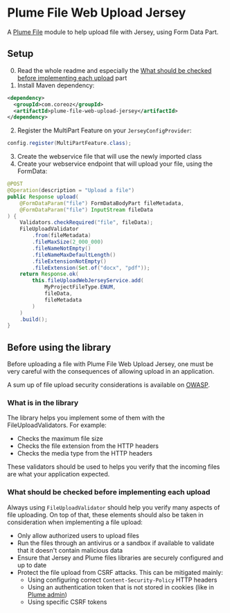 Plume File Web Upload Jersey
============================

A [Plume File](../) module to help upload file with Jersey, using Form Data Part.

Setup
-----

0. Read the whole readme and especially the [What should be checked before implementing each upload](#what-should-be-checked-before-implementing-each-upload) part
1. Install Maven dependency:
```xml
<dependency>
  <groupId>com.coreoz</groupId>
  <artifactId>plume-file-web-upload-jersey</artifactId>
</dependency>
```
2. Register the MultiPart Feature on your `JerseyConfigProvider`:
```java
config.register(MultiPartFeature.class);
```
3. Create the webservice file that will use the newly imported class
4. Create your webservice endpoint that will upload your file, using the FormData:
```java
@POST
@Operation(description = "Upload a file")
public Response upload(
    @FormDataParam("file") FormDataBodyPart fileMetadata,
    @FormDataParam("file") InputStream fileData
) {
    Validators.checkRequired("file", fileData);
    FileUploadValidator
        .from(fileMetadata)
        .fileMaxSize(2_000_000)
        .fileNameNotEmpty()
        .fileNameMaxDefaultLength()
        .fileExtensionNotEmpty()
        .fileExtension(Set.of("docx", "pdf"));
    return Response.ok(
        this.fileUploadWebJerseyService.add(
            MyProjectFileType.ENUM,
            fileData,
            fileMetadata
        )
    )
    .build();
}
```

Before using the library
------------------------

Before uploading a file with Plume File Web Upload Jersey,
one must be very careful with the consequences of allowing upload in an application.

A sum up of file upload security considerations is available on [OWASP](https://cheatsheetseries.owasp.org/cheatsheets/File_Upload_Cheat_Sheet.html).

### What is in the library

The library helps you implement some of them with the FileUploadValidators. For example:
- Checks the maximum file size
- Checks the file extension from the HTTP headers
- Checks the media type from the HTTP headers

These validators should be used to helps you verify that the incoming files are what your application expected.

### What should be checked before implementing each upload

Always using `FileUploadValidator` should help you verify many aspects of file uploading. On top of that, these elements should also be taken in consideration when implementing a file upload: 
- Only allow authorized users to upload files
- Run the files through an antivirus or a sandbox if available to validate that it doesn't contain malicious data
- Ensure that Jersey and Plume files libraries are securely configured and up to date
- Protect the file upload from CSRF attacks. This can be mitigated mainly:
  - Using configuring correct `Content-Security-Policy` HTTP headers
  - Using an authentication token that is not stored in cookies (like in [Plume admin](https://github.com/Coreoz/Plume-admin))
  - Using specific CSRF tokens
